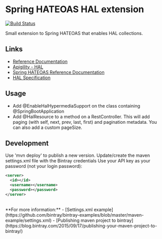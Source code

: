 # Spring HATEOAS HAL extension

[![Build Status](https://travis-ci.org/jarlehansen/spring-hateoas-hal-extension.svg?branch=master)](https://travis-ci.org/jarlehansen/spring-hateoas-hal-extension)

Small extension to Spring HATEOAS that enables HAL collections.

## Links
- [Reference Documentation](http://jarlehansen.github.io/spring-hateoas-hal-extension/docs/)
- [Apigility - HAL](https://apigility.org/documentation/api-primer/halprimer)
- [Spring HATEOAS Reference Documentation](http://docs.spring.io/spring-hateoas/docs/current/reference/html)
- [HAL Specification](http://stateless.co/hal_specification.html)

## Usage
- Add @EnableHalHypermediaSupport on the class containing @SpringBootApplication
- Add @HalResource to a method on a RestController. This will add paging (with self, next, prev, last, first) and pagination metadata. You can also add a custom pageSize.

## Development

Use 'mvn deploy' to publish a new version.
Update/create the maven settings.xml file with the Bintray credentials Use your API key as your password (not your login password):
```xml
<server>
  <id></id>
  <username></username>
  <password></password>
</server>
```
<br/>
**For more information:**
- [Settings.xml example](https://github.com/bintray/bintray-examples/blob/master/maven-example/settings.xml)
- [Publishing maven project to bintray](https://blog.bintray.com/2015/09/17/publishing-your-maven-project-to-bintray/)
